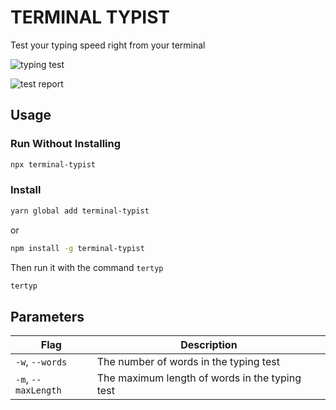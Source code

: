 # TERMINAL TYPIST

Test your typing speed right from your terminal

![typing test](https://i.imgur.com/X9vyEri.png)

![test report](https://i.imgur.com/Ttulgj2.png)

## Usage

### Run Without Installing

```zsh
npx terminal-typist
```

### Install

```zsh
yarn global add terminal-typist
```

or

```zsh
npm install -g terminal-typist
```

Then run it with the command `tertyp`

```zsh
tertyp
```

## Parameters

| Flag                | Description                                    |
| ------------------- | ---------------------------------------------- |
| `-w`, `--words`     | The number of words in the typing test         |
| `-m`, `--maxLength` | The maximum length of words in the typing test |
